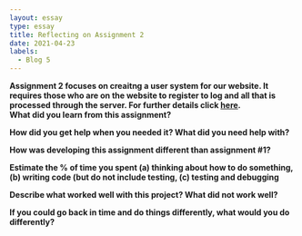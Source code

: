 ```yaml
---
layout: essay
type: essay
title: Reflecting on Assignment 2
date: 2021-04-23
labels:
  - Blog 5
---
```


<b>Assignment 2 focuses on creaitng a user system for our website. It requires those who are on the website to register to log and all that is processed through the server. For further details click <a href=https://dport96.github.io/ITM352/morea/150.Assignment2/experience-Assignment2_retrospective.html>here</a>.</b> <br>
<b>What did you learn from this assignment?</b>
<p></p>
<b>How did you get help when you needed it? What did you need help with?</b>
<p></p>
<b>How was developing this assignment different than assignment #1?</b>
<p></p>
<b>Estimate the % of time you spent (a) thinking about how to do something, (b) writing code (but do not include testing, (c) testing and debugging</b>
<p></p>
<b>Describe what worked well with this project? What did not work well?</b>
<p></p>
<b>If you could go back in time and do things differently, what would you do differently?</b>
<p></p>
